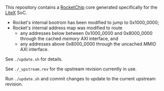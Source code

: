 This repository contains a [RocketChip][1] core generated specifically for the [LiteX][2] SoC.

* Rocket's internal bootrom has been modified to jump to 0x1000_0000;
* Rocket's internal  address map was modified to route
  - any addresses below between 0x1000_0000 and 0x8000_0000 through the cached *memory* AXI interface, and
  - any addresses above 0x8000_0000 through the uncached *MMIO* AXI interface.

See `./update.sh` for details.

See `./_upstream.rev` for the upstream revision currently in use.

Run `./update.sh` and commit changes to update to the current upstream revision.

[1]: https://github.com/freechipsproject/rocket-chip
[2]: https://github.com/enjoy-digital/litex
